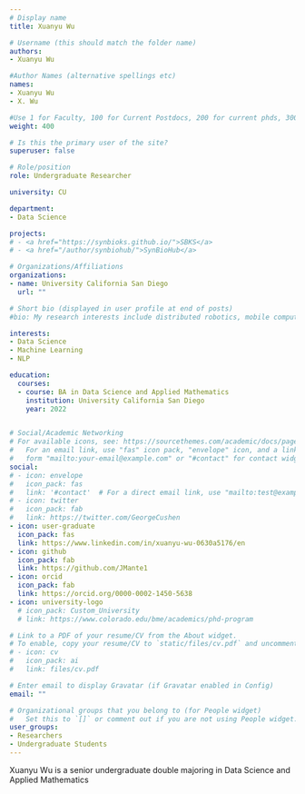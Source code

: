 ```yaml
---
# Display name
title: Xuanyu Wu

# Username (this should match the folder name)
authors:
- Xuanyu Wu

#Author Names (alternative spellings etc)
names:
- Xuanyu Wu
- X. Wu

#Use 1 for Faculty, 100 for Current Postdocs, 200 for current phds, 300 for current masters, 400 for current undergrads, 800 for alum postdocs, 810 for alum phds, 820 for alum masters, and 830 for alum undergrads
weight: 400

# Is this the primary user of the site?
superuser: false

# Role/position
role: Undergraduate Researcher

university: CU

department:
- Data Science

projects:
# - <a href="https://synbioks.github.io/">SBKS</a>
# - <a href="/author/synbiohub/">SynBioHub</a>

# Organizations/Affiliations
organizations:
- name: University California San Diego
  url: ""

# Short bio (displayed in user profile at end of posts)
#bio: My research interests include distributed robotics, mobile computing and programmable matter.

interests:
- Data Science
- Machine Learning
- NLP

education:
  courses:
  - course: BA in Data Science and Applied Mathematics
    institution: University California San Diego
    year: 2022


# Social/Academic Networking
# For available icons, see: https://sourcethemes.com/academic/docs/page-builder/#icons
#   For an email link, use "fas" icon pack, "envelope" icon, and a link in the
#   form "mailto:your-email@example.com" or "#contact" for contact widget.
social:
# - icon: envelope
#   icon_pack: fas
#   link: '#contact'  # For a direct email link, use "mailto:test@example.org".
# - icon: twitter
#   icon_pack: fab
#   link: https://twitter.com/GeorgeCushen
- icon: user-graduate
  icon_pack: fas
  link: https://www.linkedin.com/in/xuanyu-wu-0630a5176/en
- icon: github
  icon_pack: fab
  link: https://github.com/JMante1
- icon: orcid
  icon_pack: fab
  link: https://orcid.org/0000-0002-1450-5638
- icon: university-logo
  # icon_pack: Custom_University
  # link: https://www.colorado.edu/bme/academics/phd-program

# Link to a PDF of your resume/CV from the About widget.
# To enable, copy your resume/CV to `static/files/cv.pdf` and uncomment the lines below.
# - icon: cv
#   icon_pack: ai
#   link: files/cv.pdf

# Enter email to display Gravatar (if Gravatar enabled in Config)
email: ""

# Organizational groups that you belong to (for People widget)
#   Set this to `[]` or comment out if you are not using People widget.
user_groups:
- Researchers
- Undergraduate Students
---
```


Xuanyu Wu is a senior undergraduate double majoring in Data Science and Applied Mathematics